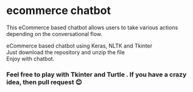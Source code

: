 # ecommerce chatbot

This eCommerce based chatbot allows users to take various actions depending on the conversational flow.

eCommerce based chatbot using Keras, NLTK and Tkinter <br>
Just download the repository and unzip the file <br>
Enjoy with chatbot. <br>


<h3> Feel free to play with Tkinter and Turtle . If you have a crazy idea, then pull request 😊 </h3>